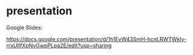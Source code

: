 # presentation

Google Slides:

https://docs.google.com/presentation/d/1h1EvW43SmH-hcnLRWTWkly-rrxUlIfXpNvGwpPLpa2E/edit?usp=sharing


